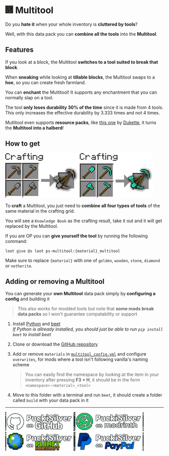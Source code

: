 # <img src="images/pack.png" height=25> **Multitool**

Do you **hate it** when your whole inventory is **cluttered by tools**?

Well, with this data pack you can **combine all the tools** into the **Multitool**.

## **Features**
If you look at a block, the Multitool **switches to a tool suited to break that block**.

When **sneaking** while looking at **tillable blocks**, the Multitool swaps to a **hoe**, so you can create fresh farmland.

You can **enchant** the Multitool!
It supports any enchantment that you can normally slap on a tool.

The tool **only loses durability 30% of the time** since it is made from 4 tools.<br>
This only increases the effective durability by 3.333 times and not 4 times.

Mutlitool even supports **resource packs**, like [this one](https://modrinth.com/resourcepack/dukette-halberds) by [Dukette](https://modrinth.com/user/theDukette), it turns the **Multitool into a halberd**!

## **How to get**

![craft_stone_multitool](images/craft_stone_multitool.png)
![craft_diamond_multitool](images/craft_diamond_multitool.png)

To **craft** a Multitool, you just need to **combine all four types of tools** of the same material in the crafting grid.

You will see a `Knowledge Book` as the crafting result, take it out and it will get replaced by the Multitool.

If you are OP you can **give yourself the tool** by running the following command:
```mcfunction
loot give @s loot ps-multitool:{material}_multitool
```
Make sure to replace `{material}` with one of `golden`, `wooden`, `stone`, `diamond` or `netherite`.

## **Adding or removing a Multitool**
You can generate your **own Multitool** data pack simply by **configuring a config** and building it

> This also works for modded tools but note that **some mods break data packs** so I won't guarantee compatability or support

1. Install [Python](https://www.python.org/downloads/) and [beet](https://github.com/mcbeet/beet)<br>
    _If Python is allready installed, you should just be able to run `pip install beet` to install beet_

2. Clone or download the [GitHub repository](https://github.com/ps-dps/Multitool)

3. Add or remove `materials` in [`multitool_config.yml`](multitool_config.yml) and configure `overwrites`, for mods where a tool isn't following vanilla's naming scheme
    > You can easily find the namespace by looking at the item in your inventory after pressing **F3 + H**, it should be in the form `<namespace>:<material>_<tool>`

4. Move to this folder with a terminal and run `beet`, it should create a folder called `build` with your data pack in it

---
[![PuckiSilver on GitHub](https://raw.githubusercontent.com/PuckiSilver/static-files/main/link_logos/GitHub.png)](https://github.com/PuckiSilver)[![PuckiSilver on modrinth](https://raw.githubusercontent.com/PuckiSilver/static-files/main/link_logos/modrinth.png)](https://modrinth.com/user/PuckiSilver)[![PuckiSilver on PlanetMinecraft](https://raw.githubusercontent.com/PuckiSilver/static-files/main/link_logos/PlanetMinecraft.png)](https://planetminecraft.com/m/PuckiSilver)[![PuckiSilver on PayPal](https://raw.githubusercontent.com/PuckiSilver/static-files/main/link_logos/PayPal.png)](https://paypal.me/puckisilver)
